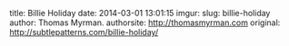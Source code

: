 title: Billie Holiday
date: 2014-03-01 13:01:15
imgur: 
slug: billie-holiday
author: Thomas Myrman.
authorsite: http://thomasmyrman.com
original: http://subtlepatterns.com/billie-holiday/
